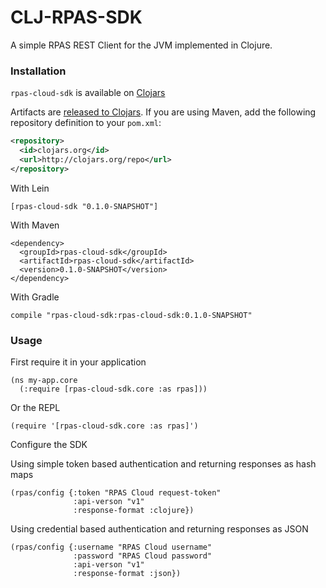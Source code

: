 CLJ-RPAS-SDK
============

A simple RPAS REST Client for the JVM implemented in Clojure.



<h3>Installation</h3>
<p><code>rpas-cloud-sdk</code> is available on <a href="https://clojars.org/rpas-cloud-sdk">Clojars</a></p>

Artifacts are [released to
Clojars](https://clojars.org/jfensign/rpas-cloud-sdk). If you are using
Maven, add the following repository definition to your `pom.xml`:

``` xml
<repository>
  <id>clojars.org</id>
  <url>http://clojars.org/repo</url>
</repository>
```


With Lein

    [rpas-cloud-sdk "0.1.0-SNAPSHOT"]

With Maven

    <dependency>
      <groupId>rpas-cloud-sdk</groupId>
      <artifactId>rpas-cloud-sdk</artifactId>
      <version>0.1.0-SNAPSHOT</version>
    </dependency>


With Gradle

    compile "rpas-cloud-sdk:rpas-cloud-sdk:0.1.0-SNAPSHOT"
    
    
    
<h3>Usage</h3>

First require it in your application

    (ns my-app.core
      (:require [rpas-cloud-sdk.core :as rpas]))
      
Or the REPL

    (require '[rpas-cloud-sdk.core :as rpas]')
    
Configure the SDK

Using simple token based authentication and returning responses as hash maps

    (rpas/config {:token "RPAS Cloud request-token" 
                  :api-verson "v1"
                  :response-format :clojure})
    

Using credential based authentication and returning responses as JSON

    (rpas/config {:username "RPAS Cloud username"
    			  :password "RPAS Cloud password" 
                  :api-verson "v1"
                  :response-format :json})

  